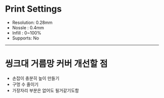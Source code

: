 # Print Settings

- Resolution: 0.28mm
- Nossle : 0.4mm
- Infill : 0~100%
- Supports: No

---

# 씽크대 거름망 커버 개선할 점

- 손잡이 충분히 높이 만들기
- 구멍 수 줄이기
- 가장자리 부분은 없어도 될거같기도함